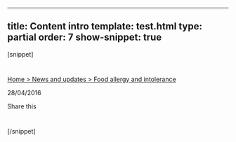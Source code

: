 ---
title: Content intro
template: test.html
type: partial
order: 7
show-snippet: true
------------------
[snippet]
<!--intro-->
<div class="wrapper content--intro-border">
    <div class="col-wrap content--intro-background">
        <div class="col col--fluid-3" style="margin-top: 40px;">
            <a href="#">Home > News and updates > Food allergy and intolerance</a>
            <p>28/04/2016</p>
            <p>Share this</p>
        </div>
        <div class="col col--fluid-10" style="margin-top: 40px;">
            <img src="../assets/img/fsa-news-hero1.png" alt="" class="img-responsive">
        </div>
    </div>
</div>
[/snippet]

